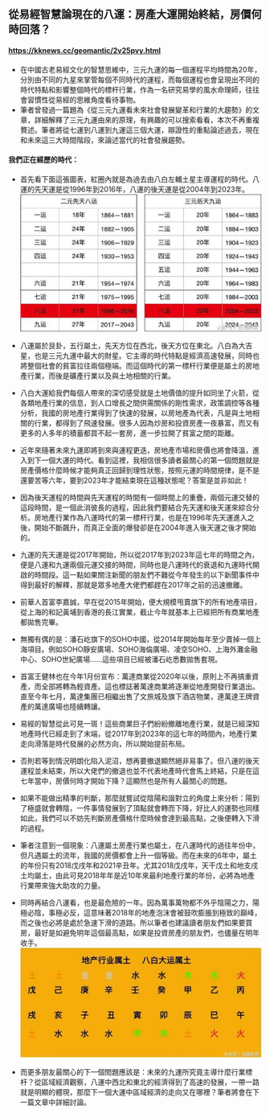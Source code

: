 ## 從易經智慧論現在的八運：房產大運開始終結，房價何時回落？
#### https://kknews.cc/geomantic/2v25pvy.html

* 在中國古老易經文化的智慧思維中，三元九運的每一個運程平均時間為20年，分別由不同的九星來掌管每個不同時代的運程，而每個運程也會呈現出不同的時代特點和影響整個時代的標杆行業，作為一名研究易學的風水命理師，往往會習慣性從易經的思維角度看待事物。
* 筆者曾發過一篇題為《從三元九運看未來社會發展變革和行業的大趨勢》的文章，詳細解釋了三元九運由來的原理，有興趣的可以搜索看看，本次不再重複贅述。筆者將從七運到八運到九運這三個大運，辯證性的重點論述過去，現在和未來這三大時間階段，來論述當代的社會發展趨勢。

#### 我們正在經歷的時代：

* 首先看下面這張圖表，紅圈內就是為過去由八白左輔土星主導運程的時代。八運的先天運是從1996年到2016年，八運的後天運是從2004年到2023年。
![Alt text](/Home/images/39_001.jpg)
* 八運屬於艮卦，五行屬土，先天方位在西北，後天方位在東北。八白為大吉星，也是三元九運中最大的財星。它主導的時代特點是經濟高速發展，同時也將整個社會的貧富拉往兩個極端。而這個時代的第一標杆行業便是屬土的房地產行業，而後是礦產行業以及與土地相關的行業。

* 八白大運給我們每個人帶來的深切感受就是土地價值的提升如同坐了火箭，從各類地產行業的信息，到人口增長之間供需關係的剛性需求，政策調控等各種分析，我國的房地產行業得到了快速的發展，以房地產為代表，凡是與土地相關的行業，都得到了飛速發展。很多人因為炒房和投資房產一夜暴富，而又有更多的人多年的積蓄都買不起一套房，進一步拉開了貧富之間的距離。

* 近年來隨著未來九運即將到來與運程更迭，房地產市場和房價也將會降溫，進入到下一個大運的時代。看到這裡，我相信很多讀者最關心的第一個問題就是房產價格什麼時候才能夠真正回歸到理性狀態，按照元運的時間規律，是不是還要苦等六年，要到2023年才能結束現在這種狀態呢？答案是並非如此！
 
* 因為後天運程的時間與先天運程的時間有一個時間上的重疊，兩個元運交替的這段時間，是一個此消彼長的過程，因此我們要結合先天運和後天運來綜合分析。房地產行業作為八運時代的第一標杆行業，也是在1996年先天運進入之後，開始不斷飆升，而真正全面的爆發卻是在2004年進入後天運之後才開始的。

* 九運的先天運是從2017年開始，所以從2017年到2023年這七年的時間之內，便是八運和九運兩個元運交接的時間，同時也是八運時代的衰退和九運時代開啟的時間段。這一點如果關注新聞的朋友們不難從今年發生的以下新聞事件中得到最好的解釋，那就是眾多地產大佬們都趕在2017年之前的迅速撤離。

* 前華人首富李嘉誠，早在從2015年開始，便大規模甩賣旗下的所有地產項目，從上海的和記黃埔到香港的長江實業，截止今年就基本上已經把所有商業地產都拋售完畢。

* 無獨有偶的是：潘石屹旗下的SOHO中國，從2014年開始每年至少賣掉一個上海項目。例如SOHO靜安廣場、SOHO海倫廣場、凌空SOHO、上海外灘金融中心、SOHO世紀廣場……這些項目已經被潘石屹悉數拋售套現。

* 首富王健林也在今年1月份宣布：萬達商業從2020年以後，原則上不再搞重資產，而全部將轉為輕資產。這也標誌著萬達商業將逐漸從地產開發行業退出。直至今年七月，萬達集團已相繼出售了文旅城及旗下酒店物業，連萬達王牌資產的萬達廣場也陸續轉讓。
 
* 易經的智慧從此可見一斑！這些商業巨子們紛紛撤離地產行業，就是已經深知地產時代已經走到了末端，從2017年到2023年的這七年的時間內，地產行業走向滑落是時代發展的必然方向，所以開始提前布局。

* 否則若等到情況明朗化陷入泥沼，想再要撤退顯然絕非易事了。但八運的後天運程並未結束，所以大佬們的撤退也並不代表地產時代會馬上終結，只是在這七年當中，房價何時才開始下降？這顯然也是所有人最關心的問題。

* 如果不能做出精準的判斷，那麼就嘗試從陰陽和諧對立的角度上來分析：陽到了極盛就會轉陰，一件事情發展到了頂點就會轉而下降，好比人的運勢也同樣如此，我們可以不妨先判斷房產價格什麼時候會達到最高點，之後便轉入下滑的過程。
 
* 筆者注意到一個現象：八運屬土房產行業也屬土，在八運時代的過往年份中，但凡遇屬土的流年，我國的房價都會上升一個等級。而在未來的6年中，屬土的年份只有2018戊戌年和2021辛丑年。尤其2018戊戌年，天干戊土和地支戌土均屬土，由此可見2018年年是近10年來最利地產行業的年份，必將為地產行業帶來強大助攻的力量。

* 同時再結合八運看，也是最危險的一年。因為萬事萬物都不外乎陰陽之力，陽極必陰，事極必反，這意味著2018年的地產泡沫會被鼓吹膨脹到極致的巔峰，而之後也必將是處於急速下滑的道路。所以筆者也建議讀者朋友們如果要買房，最好是如避免明年這個最高點，如果是投資房產的朋友們，也儘量在明年收手。
![Alt text](/Home/images/39_002.jpg)
* 而更多朋友最關心的下一個問題應該是：未來的九運所究竟主導什麼行業標杆？從區域經濟觀察，八運中西北和東北的經濟得到了高速的發展，一帶一路就是明顯的體現，那麼下一個大運中區域經濟的走向又在哪裡？筆者將會在下一篇文章中詳細討論。
